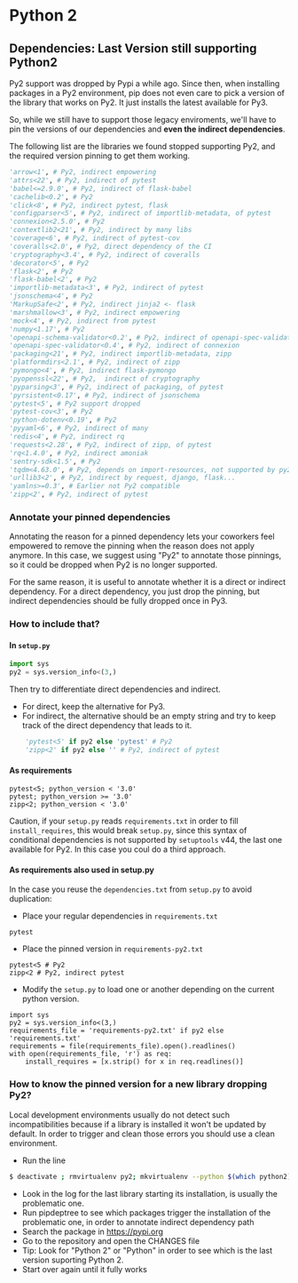# Python 2

## Dependencies: Last Version still supporting Python2

Py2 support was dropped by Pypi a while ago.
Since then, when installing packages in a Py2 environment,
pip does not even care to pick a version of the library that works on Py2.
It just installs the latest available for Py3.

So, while we still have to support those legacy enviroments,
we'll have to pin the versions of our dependencies
and **even the indirect dependencies**.

The following list are the libraries we found stopped supporting Py2,
and the required version pinning to get them working.

```python
'arrow<1', # Py2, indirect empowering
'attrs<22', # Py2, indirect of pytest
'babel<=2.9.0', # Py2, indirect of flask-babel
'cachelib<0.2', # Py2
'click<8', # Py2, indirect pytest, flask
'configparser<5', # Py2, indirect of importlib-metadata, of pytest
'connexion<2.5.0', # Py2
'contextlib2<21', # Py2, indirect by many libs
'coverage<6', # Py2, indirect of pytest-cov
'coveralls<2.0', # Py2, direct dependency of the CI
'cryptography<3.4', # Py2, indirect of coveralls
'decorator<5', # Py2
'flask<2', # Py2
'flask-babel<2', # Py2
'importlib-metadata<3', # Py2, indirect of pytest
'jsonschema<4', # Py2
'MarkupSafe<2', # Py2, indirect jinja2 <- flask
'marshmallow<3', # Py2, indirect empowering
'mock<4', # Py2, indirect from pytest
'numpy<1.17', # Py2
'openapi-schema-validator<0.2', # Py2, indirect of openapi-spec-validator
'openapi-spec-validator<0.4', # Py2, indirect of connexion
'packaging<21', # Py2, indirect importlib-metadata, zipp
'platformdirs<2.1', # Py2, indirect of zipp
'pymongo<4', # Py2, indirect flask-pymongo
'pyopenssl<22', # Py2,  indirect of cryptography
'pyparsing<3', # Py2, indirect of packaging, of pytest
'pyrsistent<0.17', # Py2, indirect of jsonschema
'pytest<5', # Py2 support dropped
'pytest-cov<3', # Py2
'python-dotenv<0.19', # Py2
'pyyaml<6', # Py2, indirect of many
'redis<4', # Py2, indirect rq
'requests<2.28', # Py2, indirect of zipp, of pytest
'rq<1.4.0', # Py2, indirect amoniak
'sentry-sdk<1.5', # Py2
'tqdm<4.63.0', # Py2, depends on import-resources, not supported by py2
'urllib3<2', # Py2, indirect by request, django, flask...
'yamlns>=0.3', # Earlier not Py2 compatible
'zipp<2', # Py2, indirect of pytest
```

### Annotate your pinned dependencies

Annotating the reason for a pinned dependency lets your coworkers feel empowered to remove the pinning when the reason does not apply anymore.
In this case, we suggest using "Py2" to annotate those pinnings, so it could be dropped when Py2 is no longer supported.

For the same reason, it is useful to annotate whether it is a direct or indirect dependency.
For a direct dependency, you just drop the pinning,
but indirect dependencies should be fully dropped once in Py3.

### How to include that?

#### In `setup.py`

```python
import sys
py2 = sys.version_info<(3,)                                                       
```

Then try to differentiate direct dependencies and indirect.

- For direct, keep the alternative for Py3.
- For indirect, the alternative should be an empty string and try to keep track of the direct dependency that leads to it.

```python
    'pytest<5' if py2 else 'pytest' # Py2
    'zipp<2' if py2 else '' # Py2, indirect of pytest
```

#### As requirements
```
pytest<5; python_version < '3.0'
pytest; python_version >= '3.0'
zipp<2; python_version < '3.0'
```

Caution, if your `setup.py` reads `requirements.txt` in order to fill `install_requires`, this would break `setup.py`,
since this syntax of conditional dependencies is not supported by `setuptools` v44, the last one available for Py2.
In this case you coul do a third approach.

#### As requirements also used in setup.py

In the case you reuse the `dependencies.txt` from `setup.py` to avoid duplication:

- Place your regular dependencies in `requirements.txt`
```
pytest
```
- Place the pinned version in `requirements-py2.txt`
```
pytest<5 # Py2
zipp<2 # Py2, indirect pytest
```

- Modify the `setup.py` to load one or another depending on the current python version.
```
import sys
py2 = sys.version_info<(3,)                                                       
requirements_file = 'requirements-py2.txt' if py2 else 'requirements.txt'
requirements = file(requirements_file).open().readlines()
with open(requirements_file, 'r') as req:
    install_requires = [x.strip() for x in req.readlines()]
```


### How to know the pinned version for a new library dropping Py2?

Local development environments usually do not detect such incompatibilities
because if a library is installed it won't be updated by default.
In order to trigger and clean those errors you should use a clean environment.

- Run the line
```bash 
$ deactivate ; rmvirtualenv py2; mkvirtualenv --python $(which python2) py2; pip install pipdeptree; ./setup.py develop
```
- Look in the log for the last library starting its installation, is usually the problematic one.
- Run pipdeptree to see which packages trigger the installation of the problematic one, in order to annotate indirect dependency path
- Search the package in https://pypi.org
- Go to the repository and open the CHANGES file
- Tip: Look for "Python 2" or "Python" in order to see which is the last version suporting Python 2.
- Start over again until it fully works




